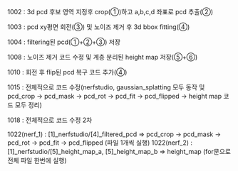 1002 : 3d pcd 후보 영역 지정후 crop(①)하고 a,b,c,d 좌표로 pcd 추출(②)

1003 : pcd xy평면 회전(③) 및 노이즈 제거 후 3d bbox fitting(④)

1004 : filtering된 pcd(①+②+③) 저장

1008 : 노이즈 제거 코드 수정 및 계층 분리된 height map 저장(⑤+⑥)

1010 : 회전 후 flip된 pcd 복구 코드 추가(④)

1015 : 전체적으로 코드 수정(nerfstudio, gaussian_splatting 모두 동작 및 pcd_crop -> pcd_mask -> pcd_rot -> pcd_fit -> pcd_flipped -> height map 코드 모두 정리)

1018 : 전체적으로 코드 수정 2차

1022(nerf_1) : [1]_nerfstudio/[4]_filtered_pcd => pcd_crop -> pcd_mask -> pcd_rot -> pcd_fit -> pcd_flipped (파일 1개씩 실행)
1022(nerf_2) : [1]_nerfstudio/[5]_height_map_a, [5]_height_map_b => height_map (for문으로 전체 파일 한번에 실행)
